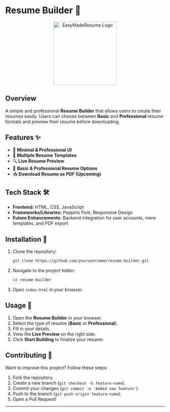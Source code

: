# Resume Builder 🚀

<p align="center">
  <img src="path/to/logo.png" alt="EasyMadeResume Logo" width="200"/>
</p>


## Overview
A simple and professional **Resume Builder** that allows users to create their resumes easily. Users can choose between **Basic** and **Professional** resume formats and preview their resume before downloading.

## Features ✨
- 📌 **Minimal & Professional UI**
- 🎨 **Multiple Resume Templates**
- 🔍 **Live Resume Preview**
- 📄 **Basic & Professional Resume Options**
- 📥 **Download Resume as PDF (Upcoming)**

## Tech Stack 🛠️
- **Frontend:** HTML, CSS, JavaScript
- **Frameworks/Libraries:** Poppins Font, Responsive Design
- **Future Enhancements:** Backend integration for user accounts, more templates, and PDF export

## Installation 📌
1. Clone the repository:
   ```bash
   git clone https://github.com/yourusername/resume-builder.git
   ```
2. Navigate to the project folder:
   ```bash
   cd resume-builder
   ```
3. Open `index.html` in your browser.

## Usage 🚀
1. Open the **Resume Builder** in your browser.
2. Select the type of resume (**Basic** or **Professional**).
3. Fill in your details.
4. View the **Live Preview** on the right side.
5. Click **Start Building** to finalize your resume.

## Contributing 🤝
Want to improve this project? Follow these steps:
1. Fork the repository.
2. Create a new branch (`git checkout -b feature-name`).
3. Commit your changes (`git commit -m 'Added new feature'`).
4. Push to the branch (`git push origin feature-name`).
5. Open a Pull Request!
---
